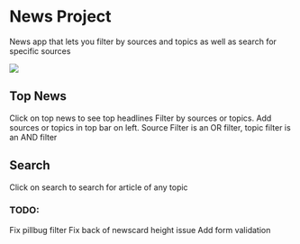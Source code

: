 # News Project

News app that lets you filter by sources and topics as well as search for specific sources

![](https://gph.is/g/aNWjgd1.gif)

## Top News
Click on top news to see top headlines
Filter by sources or topics.
Add sources or topics in top bar on left.
Source Filter is an OR filter, topic filter is an AND filter

## Search
Click on search to search for article of any topic


### TODO: 
Fix pillbug filter
Fix back of newscard height issue
Add form validation

